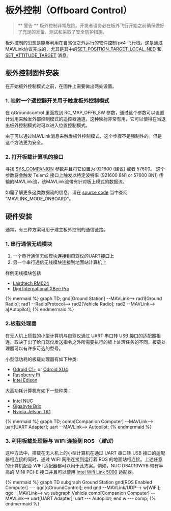 # 板外控制（Offboard Control）

> ** 警告 ** 板外控制非常危险。开发者请务必在板外飞行开始之前确保做好了充足的准备、测试和采取了安全防护措施。

板外控制的思想是能够利用在自驾仪之外运行的软件控制 px4 飞行栈。这是通过MAVLink协议完成的，尤其是其中的[SET_POSITION_TARGET_LOCAL_NED](http://mavlink.org/messages/common#SET_POSITION_TARGET_LOCAL_NED) 和 [SET_ATTITUDE_TARGET](http://mavlink.org/messages/common#SET_ATTITUDE_TARGET) 消息。

## 板外控制固件安装
在开始板外控制模式之前，在固件上需要做出两处设置。

### 1. 映射一个遥控器开关用于触发板外控制模式
在 qGroundcontrol 里面找到  RC_MAP_OFFB_SW 参数，通过这个参数可以设置计划用来触发外部控制模式的遥控器通道。这种映射非常有用，它可以使得在当退出板外控制模式时可以进入位置控制模式。

由于可以通过MAVLink消息来触发板外控制模式，这个步骤不是强制性的。但是这个方法更为安全。

### 2. 打开板载计算机的接口
寻找 [SYS_COMPANION](https://pixhawk.org/firmware/parameters#system) 参数并且将它设置为 921600 (建议) 或者 57600。 这个参数将会触发 Telem2 接口上触发以特定波特率 (921600 8N1 or 57600 8N1) 传输的MAVLink流，该MAVLink流带有针对板上模式的数据流。

如需了解更多这类数据流的信息，请在 [source code](https://github.com/PX4/Firmware/blob/master/src/modules/mavlink/mavlink_main.cpp) 当中查阅 "MAVLINK_MODE_ONBOARD"。

## 硬件安装

通常，有三种方案可用于建立板外控制的通信链路。

### 1. 串行通信无线模块
1. 一个串行通信无线模块连接到自驾仪的UART接口上
2. 另一个串行通信无线模块连接到地面站计算机上

样例无线模块包括
* [Lairdtech RM024](http://www.lairdtech.com/products/rm024)
* [Digi International XBee Pro](http://www.digi.com/products/xbee-rf-solutions/modules)

{% mermaid %}
graph TD;
  gnd[Ground Station] --MAVLink--> rad1[Ground Radio];
  rad1 --RadioProtocol--> rad2[Vehicle Radio];
  rad2 --MAVLink--> a[Autopilot];
{% endmermaid %}

### 2.板载处理器
在无人机上搭载的小型计算机与自驾仪通过 UART 串口转 USB 接口的适配器相连。取决于出了给自驾仪发送指令之外所需要执行的板上处理任务的不同，板载处理器可以有许多可选的型号。

小型低功耗的板载处理器有如下种类:
* [Odroid C1+](http://www.hardkernel.com/main/products/prdt_info.php?g_code=G143703355573) or [Odroid XU4](http://www.hardkernel.com/main/products/prdt_info.php?g_code=G143452239825)
* [Raspberry Pi](https://www.raspberrypi.org/)
* [Intel Edison](http://www.intel.com/content/www/us/en/do-it-yourself/edison.html)

大高功耗计算机有如下一些种类：
* [Intel NUC](http://www.intel.com/content/www/us/en/nuc/overview.html)
* [Gigabyte Brix](http://www.gigabyte.com/products/list.aspx?s=47&ck=104)
* [Nvidia Jetson TK1](https://developer.nvidia.com/jetson-tk1)

{% mermaid %}
graph TD;
  comp[Companion Computer] --MAVLink--> uart[UART Adapter];
  uart --MAVLink--> Autopilot;
{% endmermaid %}

### 3. 利用板载处理器与 WIFI 连接到 ROS （***建议***）
这种方法中，搭载在无人机上的小型计算机在通过 UART 串口转 USB 接口的适配器相连接的同时，通过 WIFI 网络连接到运行着 ROS 的地面站相连接。上述任意的计算机配合 WIFI 适配器都可以用于此方案。例如，NUC D34010WYB 带有半高的 MINI PCI-E 接口并且可以使用 [Intel Wifi Link 5000](http://www.intel.com/products/wireless/adapters/5000/) 适配器。


{% mermaid %}
 graph TD
  subgraph Ground  Station
  gnd[ROS Enabled Computer] --- qgc[qGroundControl];
  end
  gnd --MAVLink/UDP--> w[WiFi];
  qgc --MAVLink--> w;
  subgraph Vehicle
  comp[Companion Computer] --MAVLink--> uart[UART Adapter];
  uart --- Autopilot;
  end
  w --- comp;
{% endmermaid %}
